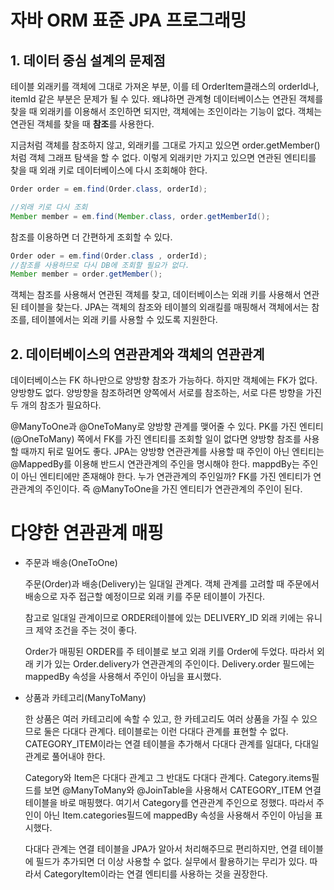 # 자바 ORM 표준 JPA 프로그래밍

## 1. 데이터 중심 설계의 문제점

테이블 외래키를 객체에 그대로 가져온 부분, 이를 테 OrderItem클래스의 orderId나, itemId 같은 부분은 문제가 될 수 있다.
왜냐하면 관계형 데이터베이스는 연관된 객체를 찾을 때 외래키를 이용해서 조인하면 되지만, 객체에는 조인이라는 기능이 없다. 객체는
연관된 객체를 찾을 때 **참조**를 사용한다. 

 지금처럼 객체를 참조하지 않고, 외래키를 그대로 가지고 있으면 order.getMember()처럼 객체 그래프 탐색을 할 수 없다.
 이렇게 외래키만 가지고 있으면 연관된 엔티티를 찾을 때 외래 키로 데이터베이스에 다시 조회해야 한다.
 
 ```java
Order order = em.find(Order.class, orderId);

//외래 키로 다시 조회
Member member = em.find(Member.class, order.getMemberId();
``` 

참조를 이용하면 더 간편하게 조회할 수 있다.

```java
Order oder = em.find(Order.class , orderId);
//참조를 사용하므로 다시 DB에 조회할 필요가 없다.
Member member = order.getMember(); 
```
객체는 참조를 사용해서 연관된 객체를 찾고, 데이터베이스는 외래 키를 사용해서 연관된 테이블을 찾는다.
JPA는 객체의 참조와 테이블의 외래킬를 매핑해서 객체에서는 참조를, 테이블에서는 외래 키를 사용할 수 있도록 지원한다.

## 2. 데이터베이스의 연관관계와 객체의 연관관계

데이터베이스는 FK 하나만으로 양방향 참조가 가능하다. 하지만 객체에는 FK가 없다. 양방향도 없다. 양방향을 참조하려면 양쪽에서 서로를 참조하는, 
서로 다른 방향을 가진 두 개의 참조가 필요하다.

@ManyToOne과 @OneToMany로 양방향 관계를 맺어줄 수 있다. PK를 가진 엔티티(@OneToMany) 쪽에서 FK를 가진 엔티티를 조회할 일이 없다면
양방향 참조를 사용할 때까지 뒤로 밀어도 좋다. JPA는 양방향 연관관계를 사용할 때 주인이 아닌 엔티티는 @MappedBy를 이용해 반드시 연관관계의 주인을 명시해야 한다.
mappdBy는 주인이 아닌 엔티티에만 존재해야 한다.
누가 연관관계의 주인일까? FK를 가진 엔티티가 연관관계의 주인이다. 즉 @ManyToOne을 가진 엔티티가 연관관계의 주인이 된다.

# 다양한 연관관계 매핑

- 주문과 배송(OneToOne)
    
    주문(Order)과 배송(Delivery)는 일대일 관계다. 객체 관계를 고려할 때 주문에서 배송으로 자주 접근할 예정이므로 외래 키를 주문 테이블이 가진다.
    
    참고로 일대일 관계이므로 ORDER테이블에 있는 DELIVERY_ID 외래 키에는 유니크 제약 조건을 주는 것이 좋다.
    
    Order가 매핑된 ORDER를 주 테이블로 보고 외래 키를 Order에 두었다. 따라서 외래 키가 있는 Order.delivery가 연관관계의 주인이다.
    Delivery.order 필드에는 mappedBy 속성을 사용해서 주인이 아님을 표시했다.
    

- 상품과 카테고리(ManyToMany)
    
    한 상품은 여러 카테고리에 속할 수 있고, 한 카테고리도 여러 상품을 가질 수 있으므로 둘은 다대다 관계다. 테이블로는 이런 다대다 관계를 표현할 수 없다.
    CATEGORY_ITEM이라는 연결 테이블을 추가해서 다대다 관계를 일대다, 다대일 관계로 풀어내야 한다.

    Category와 Item은 다대다 관계고 그 반대도 다대다 관계다. Category.items필드를 보면 @ManyToMany와 @JoinTable을 사용해서
    CATEGORY_ITEM 연결 테이블을 바로 매핑했다. 여기서 Category를 연관관계 주인으로 정했다. 따라서 주인이 아닌 Item.categories필드에 mappedBy 속성을 사용해서 주인이 아님을 표시했다.
    
    다대다 관계는 연결 테이블을 JPA가 알아서 처리해주므로 편리하지만, 연결 테이블에 필드가 추가되면 더 이상 사용할 수 없다.
    실무에서 활용하기는 무리가 있다. 따라서 CategoryItem이라는 연결 엔티티를 사용하는 것을 권장한다.


